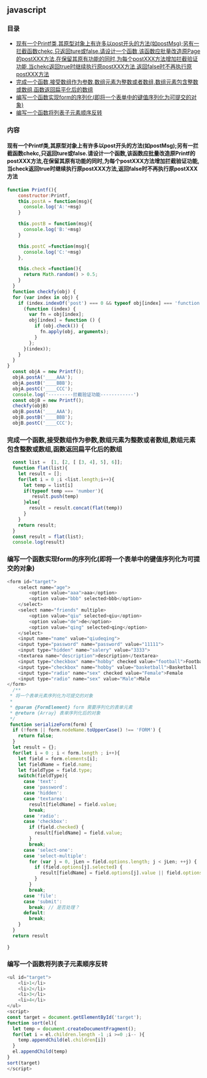 ## javascript

### 目录

- [现有一个Printf类,其原型对象上有许多以post开头的方法(如postMsg);另有一拦截函数chekc,只返回ture或false.请设计一个函数,该函数应批量改造原Page的postXXX方法,在保留其原有功能的同时,为每个postXXX方法增加拦截验证功能,当chekc返回true时继续执行原postXXX方法,返回false时不再执行原postXXX方法](#现有一个printf类其原型对象上有许多以post开头的方法如postmsg另有一拦截函数chekc只返回ture或false请设计一个函数该函数应批量改造原page的postxxx方法在保留其原有功能的同时为每个postxxx方法增加拦截验证功能当chekc返回true时继续执行原postxxx方法返回false时不再执行原postxxx方法)
- [完成一个函数,接受数组作为参数,数组元素为整数或者数组,数组元素包含整数或数组,函数返回扁平化后的数组](#完成一个函数接受数组作为参数数组元素为整数或者数组数组元素包含整数或数组函数返回扁平化后的数组)
- [编写一个函数实现form的序列化(即将一个表单中的键值序列化为可提交的对象)](编写一个函数实现form的序列化即将一个表单中的键值序列化为可提交的对象)
- [编写一个函数将列表子元素顺序反转](#编写一个函数将列表子元素顺序反转)
### 内容

#### 现有一个Printf类,其原型对象上有许多以post开头的方法(如postMsg);另有一拦截函数chekc,只返回ture或false.请设计一个函数,该函数应批量改造原Printf的postXXX方法,在保留其原有功能的同时,为每个postXXX方法增加拦截验证功能,当check返回true时继续执行原postXXX方法,返回false时不再执行原postXXX方法

```javascript
function Printf(){
    constructor:Printf,
    this.postA = function(msg){
      console.log('A:'+msg)
    }

    this.postB = function(msg){
      console.log('B:'+msg)
    }

    this.postC =function(msg){
      console.log('C:'+msg)
    },

    this.check =function(){
      return Math.random() > 0.5;
    }
  }
  function checkfy(obj) {
  for (var index in obj) {
    if (index.indexOf('post') === 0 && typeof obj[index] === 'function') {
      (function (index) {
        var fn = obj[index];
        obj[index] = function () {
          if (obj.check()) {
            fn.apply(obj, arguments);
          }
        };
      }(index));
    }
  }
}
  const objA = new Printf();
  objA.postA('____AAA');
  objA.postB('____BBB');
  objA.postC('____CCC');
  console.log('---------拦截验证功能------------')
  const objB = new Printf();
  checkfy(objB)
  objB.postA('____AAA');
  objB.postB('____BBB');
  objB.postC('____CCC');
```

### 完成一个函数,接受数组作为参数,数组元素为整数或者数组,数组元素包含整数或数组,函数返回扁平化后的数组

```javascript
  const list =  [1, [2, [ [3, 4], 5], 6]];
  function flat(list){
    let result = [];
    for(let i = 0 ;i <list.length;i++){
      let temp = list[i]
      if(typeof temp === 'number'){
         result.push(temp)
      }else{
        result = result.concat(flat(temp))
      }
    }
    return result;   
  }
  const result = flat(list);
  console.log(result)
```

### 编写一个函数实现form的序列化(即将一个表单中的键值序列化为可提交的对象)

```javascript
<form id="target">
    <select name="age">
        <option value="aaa">aaa</option>
        <option value="bbb" selected>bbb</option>
    </select>
    <select name="friends" multiple>
        <option value="qiu" selected>qiu</option>
        <option value="de">de</option>
        <option value="qing" selected>qing</option>
    </select>
    <input name="name" value="qiudeqing">
    <input type="password" name="password" value="11111">
    <input type="hidden" name="salery" value="3333">
    <textarea name="description">description</textarea>
    <input type="checkbox" name="hobby" checked value="football">Football
    <input type="checkbox" name="hobby" value="basketball">Basketball
    <input type="radio" name="sex" checked value="Female">Female
    <input type="radio" name="sex" value="Male">Male
</form>
  /**
 * 将一个表单元素序列化为可提交的对象
 *
 * @param {FormElement} form 需要序列化的表单元素
 * @return {Array} 表单序列化后的对象
 */
 function serializeForm(form) {
  if (!form || form.nodeName.toUpperCase() !== 'FORM') {
    return false;
  }
  let result = {};
  for(let i = 0 ; i < form.length ; i++){
    let field = form.elements[i];
    let fieldName = field.name;
    let fieldType = field.type;
    switch(fieldType){
      case 'text':
      case 'password':
      case 'hidden':
      case 'textarea':
        result[fieldName] = field.value;
        break;
      case 'radio':
      case 'checkbox':
        if (field.checked) {
          result[fieldName] = field.value;
        }
        break;
      case 'select-one':
      case 'select-multiple':
        for (var j = 0, jLen = field.options.length; j < jLen; ++j) {
          if (field.options[j].selected) {
            result[fieldName] = field.options[j].value || field.options[j].text;
          }
        }
        break;
      case 'file':
      case 'submit':
        break; // 是否处理？
      default:
        break;
    }
  }
  return result
  
}
```

### 编写一个函数将列表子元素顺序反转

```javascript
<ul id="target">
    <li>1</li>
    <li>2</li>
    <li>3</li>
    <li>4</li>
</ul>
<script>
const target = document.getElementById('target');
function sort(el){
  let temp = document.createDocumentFragment();
  for(let i = el.children.length -1 ;i >=0 ;i-- ){
    temp.appendChild(el.children[i])
  }
  el.appendChild(temp)
}
sort(target)
</script>
```
